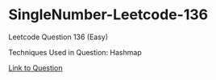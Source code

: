 # SingleNumber-Leetcode-136

Leetcode Question 136 (Easy)

Techniques Used in Question:
Hashmap

[Link to Question](https://leetcode.com/problems/single-number/)
